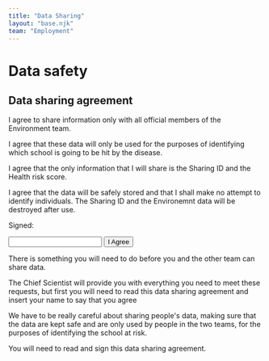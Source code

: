 ```yaml
---
title: "Data Sharing"
layout: "base.njk"
team: "Employment"
---
```


# Data safety


<div class="grid grid-md-2 two-column-md">
  <div class="mb1 grid-column-2-md">

<article class="document times">

<div class="tac">

## Data sharing agreement

</div>

I agree to share information only with all official members of the Environment team.

I agree that these data will only be used for the purposes of identifying which school is going to be hit by the disease.

I agree that the only information that I will share is the Sharing ID and the Health risk score.

I agree that the data will be safely stored and that I shall make no attempt to identify individuals. The Sharing ID and the Environemnt data will be destroyed after use.


Signed:

 <form  onclick="store()"  action="/employment/data-sharing/" id="myForm" >
<input id="fullName" name="fullName" type="text" required="required"  oninput="cacheInput(this)">
<button class="btn" type="submit">I Agree</button>
</form>

</article>




  </div>

  <div class="grid-column-1-md">



There is something you will need to do before you and the other team can share data.

The Chief Scientist will provide you with everything you need to meet these requests, but first you will need to read this data sharing agreement and insert your name to say that you agree

We have to be really careful about sharing people's data, making sure that the data are kept safe and are only used by people in the two teams, for the purposes of identifying the school at risk.


You will need to read and sign this data sharing agreement.

</div>

</div>



<script type="text/javascript">
  function store(){
     var inputName= document.getElementById("fullName");
     localStorage.setItem("name", inputName.value);
  }


  </script>